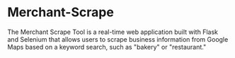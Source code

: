 # Merchant-Scrape
The Merchant Scrape Tool is a real-time web application built with Flask and Selenium that allows users to scrape business information from Google Maps based on a keyword search, such as "bakery" or "restaurant."
